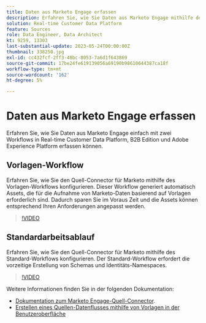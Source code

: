 ```yaml
---
title: Daten aus Marketo Engage erfassen
description: Erfahren Sie, wie Sie Daten aus Marketo Engage mithilfe des Quell-Connectors mithilfe der Standard- und Vorlagen-Workflows erfassen.
solution: Real-time Customer Data Platform
feature: Sources
role: Data Engineer, Data Architect
kt: 9259, 13303
last-substantial-update: 2023-05-24T00:00:00Z
thumbnail: 338250.jpg
exl-id: cc432fcf-2ff3-48bc-8053-7a6d1f643869
source-git-commit: 17be24fe619139056a69190b98610644387ca18f
workflow-type: tm+mt
source-wordcount: '162'
ht-degree: 5%

---
```


# Daten aus Marketo Engage erfassen

Erfahren Sie, wie Sie Daten aus Marketo Engage einfach mit zwei Workflows in Real-time Customer Data Platform, B2B Edition und Adobe Experience Platform erfassen können.

## Vorlagen-Workflow

Erfahren Sie, wie Sie den Quell-Connector für Marketo mithilfe des Vorlagen-Workflows konfigurieren. Dieser Workflow generiert automatisch Assets, die für die Aufnahme von Marketo-Daten basierend auf Vorlagen erforderlich sind. Dadurch sparen Sie im Voraus Zeit und die Assets können entsprechend Ihren Anforderungen angepasst werden.

>[!VIDEO](https://video.tv.adobe.com/v/3419550?quality=12&learn=on)

## Standardarbeitsablauf

Erfahren Sie, wie Sie den Quell-Connector für Marketo mithilfe des Standard-Workflows konfigurieren. Der Standard-Workflow erfordert die vorzeitige Erstellung von Schemas und Identitäts-Namespaces.

>[!VIDEO](https://video.tv.adobe.com/v/338250?quality=12&learn=on)

Weitere Informationen finden Sie in der folgenden Dokumentation:
* [Dokumentation zum Marketo Engage-Quell-Connector](https://experienceleague.adobe.com/docs/experience-platform/sources/connectors/adobe-applications/marketo/marketo.html).
* [Erstellen eines Quellen-Datenflusses mithilfe von Vorlagen in der Benutzeroberfläche](https://experienceleague.adobe.com/docs/experience-platform/sources/ui-tutorials/templates.html#)
